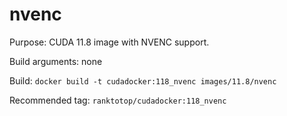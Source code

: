 # nvenc

Purpose: CUDA 11.8 image with NVENC support.

Build arguments: none

Build: `docker build -t cudadocker:118_nvenc images/11.8/nvenc`

Recommended tag: `ranktotop/cudadocker:118_nvenc`
